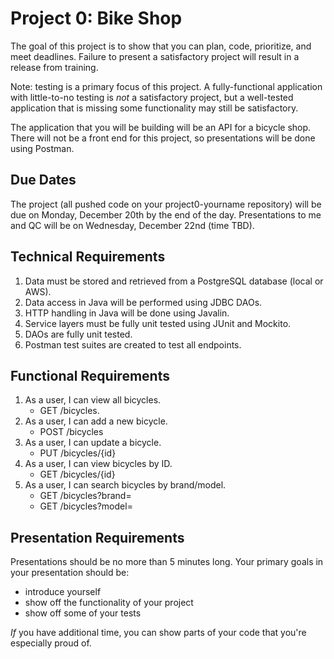 # Project 0: Bike Shop
The goal of this project is to show that you can plan, code, prioritize, and meet deadlines. Failure to present a satisfactory project will result in a release from training.

Note: testing is a primary focus of this project. A fully-functional application with little-to-no testing is *not* a satisfactory project, but a well-tested application that is missing some functionality may still be satisfactory.

The application that you will be building will be an API for a bicycle shop. There will not be a front end for this project, so presentations will be done using Postman.

## Due Dates
The project (all pushed code on your project0-yourname repository) will be due on Monday, December 20th by the end of the day.
Presentations to me and QC will be on Wednesday, December 22nd (time TBD).

## Technical Requirements
1. Data must be stored and retrieved from a PostgreSQL database (local or AWS).
2. Data access in Java will be performed using JDBC DAOs.
3. HTTP handling in Java will be done using Javalin.
4. Service layers must be fully unit tested using JUnit and Mockito.
5. DAOs are fully unit tested.
6. Postman test suites are created to test all endpoints.

## Functional Requirements
1. As a user, I can view all bicycles.
    - GET /bicycles.
2. As a user, I can add a new bicycle.
    - POST /bicycles
3. As a user, I can update a bicycle.
    - PUT /bicycles/{id}
4. As a user, I can view bicycles by ID.
    - GET /bicycles/{id}
5. As a user, I can search bicycles by brand/model.
    - GET /bicycles?brand=
    - GET /bicycles?model=

## Presentation Requirements
Presentations should be no more than 5 minutes long. Your primary goals in your presentation should be:

- introduce yourself
- show off the functionality of your project
- show off some of your tests

*If* you have additional time, you can show parts of your code that you're especially proud of.
